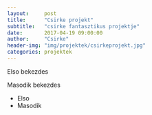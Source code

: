 ```yaml
---
layout:     post
title:      "Csirke projekt"
subtitle:   "csirke fantasztikus projektje"
date:       2017-04-19 09:00:00
author:     "Csirke"
header-img: "img/projektek/csirkeprojekt.jpg"
categories: projektek
---
```


Elso bekezdes

Masodik bekezdes

* Elso
* Masodik